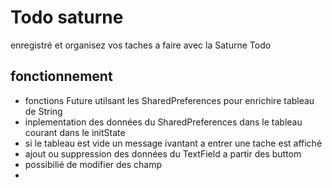 # Todo saturne

enregistré et organisez vos taches a faire avec la Saturne Todo

## fonctionnement
<ul>
<li>fonctions Future utilsant les SharedPreferences pour enrichire tableau de String</li>
<li>inplementation des données du SharedPreferences dans le tableau courant dans le initState</li>
<li>si le tableau est vide un message ivantant a entrer une tache est affiché</li>
<li>ajout ou suppression des données du TextField a partir des buttom</li>
<li>possibilié de modifier des champ <li>
</ul>